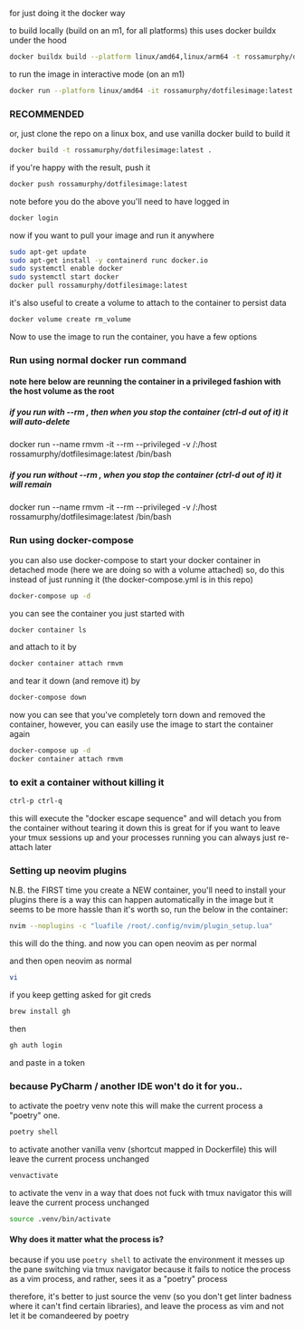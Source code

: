 for just doing it the docker way

to build locally (build on an m1, for all platforms)
this uses docker buildx under the hood
```bash
docker buildx build --platform linux/amd64,linux/arm64 -t rossamurphy/dotfilesimage:latest --push .
```

to run the image in interactive mode (on an m1)
```bash
docker run --platform linux/amd64 -it rossamurphy/dotfilesimage:latest /bin/bash
```

### RECOMMENDED
or, just clone the repo on a linux box, and use vanilla docker build to build it 
```bash
docker build -t rossamurphy/dotfilesimage:latest .
```
if you're happy with the result, push it
```bash
docker push rossamurphy/dotfilesimage:latest
```
note before you do the above you'll need to have logged in
```bash
docker login
```

now if you want to pull your image and run it anywhere
```bash
sudo apt-get update
sudo apt-get install -y containerd runc docker.io
sudo systemctl enable docker
sudo systemctl start docker
docker pull rossamurphy/dotfilesimage:latest
```

it's also useful to create a volume to attach to the container to persist data
```bash
docker volume create rm_volume
```

Now to use the image to run the container, you have a few options

### Run using normal docker run command

#### note here below are reunning the container in a privileged fashion with the host volume as the root

##### if you run with --rm , then when you stop the container (ctrl-d out of it) it will auto-delete
docker run --name rmvm -it --rm --privileged -v /:/host rossamurphy/dotfilesimage:latest /bin/bash

##### if you run without --rm , when you stop the container (ctrl-d out of it) it will remain
docker run --name rmvm -it --rm --privileged -v /:/host rossamurphy/dotfilesimage:latest /bin/bash

### Run using docker-compose

you can also use docker-compose to start your docker container in detached mode (here we are doing so with a volume attached)
so, do this instead of just running it (the docker-compose.yml is in this repo)
```bash
docker-compose up -d
```

you can see the container you just started with
```bash
docker container ls
```

and attach to it by
```bash
docker container attach rmvm
```

and tear it down (and remove it) by
```bash
docker-compose down
```

now you can see that you've completely torn down and removed the container, however,
you can easily use the image to start the container again
```bash
docker-compose up -d
docker container attach rmvm
```

### to exit a container without killing it

```bash
ctrl-p ctrl-q
```
this will execute the "docker escape sequence" and will detach you from the container without tearing it down
this is great for if you want to leave your tmux sessions up and your processes running
you can always just re-attach later



### Setting up neovim plugins
N.B. the FIRST time you create a NEW container, you'll need to install your plugins 
there is a way this can happen automatically in the image but it seems to be more hassle than it's worth
so, run the below in the container:
```bash
nvim --noplugins -c "luafile /root/.config/nvim/plugin_setup.lua"
```

this will do the thing. and now you can open neovim as per normal

and then open neovim as normal
```bash
vi
```

if you keep getting asked for git creds
```bash
brew install gh
```
then
```bash
gh auth login
```
and paste in a token



### because PyCharm / another IDE won't do it for you..

to activate the poetry venv
note this will make the current process a "poetry" one.
```bash
poetry shell
```

to activate another vanilla venv
(shortcut mapped in Dockerfile)
this will leave the current process unchanged
```bash
venvactivate
```

to activate the venv in a way that does not fuck with tmux navigator
this will leave the current process unchanged
```bash
source .venv/bin/activate
```

#### Why does it matter what the process is?
because if you use ```poetry shell``` to activate the environment it messes up
the pane switching via tmux navigator because it fails to notice the process as
a vim process, and rather, sees it as a "poetry" process

therefore, it's better to just source the venv (so you don't get linter badness
where it can't find certain libraries), and leave the process as vim and not
let it be comandeered by poetry


<!-- TODO: add auto install of aws cli -->
